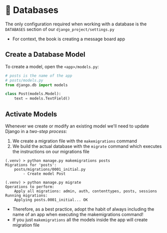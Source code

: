 # 🫙 Databases
The only configuration required when working with a database is the `DATABASES` section of our `django_project/settings.py`
- For context, the book is creating a message board app

## Create a Database Model
To create a model, open the `<app>/models.py`:
```python
# posts is the name of the app
# posts/models.py
from django.db import models

class Post(models.Model):
    text = models.TextField()
```

## Activate Models
Whenever we create or modify an existing model we'll need to update Django in a _two-step process_:
1. We create a migration file with the `makemigrations` command
2. We build the actual database with the `migrate` command which executes the instructions on our migrations file

```shell
(.venv) > python manage.py makemigrations posts
Migrations for 'posts':
    posts/migrations/0001_initial.py
        - Create model Post

(.venv) > python manage.py migrate
Operations to perform:
    Apply all migrations: admin, auth, contenttypes, posts, sessions
Running migrations:
    Applying posts.0001_initial... OK
```
- Therefore, as a best practice, adopt the habit of always including the name of an app when executing the makemigrations command!
- If you just `makemigrations` all the models inside the app will create migration file
